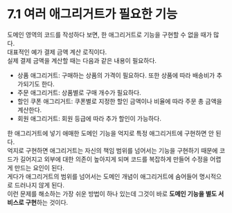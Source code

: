 # 7.1 여러 애그리거트가 필요한 기능

도메인 영역의 코드를 작성하다 보면, 한 애그리거트로 기능을 구현할 수 없을 때가 많다.  
대표적인 예가 결제 금액 계산 로직이다.  
실제 결제 금액을 계산할 때는 다음과 같은 내용이 필요하다.

- 상품 애그리거트: 구매하는 상품의 가격이 필요하다. 또한 상품에 따라 배송비가 추가되기도 한다.
- 주문 애그리거트: 상품별로 구매 개수가 필요하다.
- 할인 쿠폰 애그리거트: 쿠폰별로 지정한 할인 금액이나 비율에 따라 주문 총 금액을 계산한다.
- 회원 애그리거트: 회원 등급에 따라 추가 할인이 가능하다.

한 애그리거트에 넣기 애매한 도메인 기능을 억지로 특정 애그리거트에 구현하면 안 된다.  
억지로 구현하면 애그리거트는 자신의 책임 범위를 넘어서는 기능을 구현하기 때문에 코드가 길어지고 외부에 대한 의존이 높아지게 되며 코드를 복잡하게 만들어 수정을 어렵게 만드는 요인이 된다.  
게다가 애그리거트의 범위를 넘어서는 도메인 개념이 애그리거트에 숨어들어 명시적으로 드러나지 않게 된다.  
이런 문제를 해소하는 가장 쉬운 방법이 하나 있는데 그것이 바로 **도메인 기능을 별도 서비스로 구현**하는 것이다.
